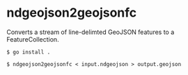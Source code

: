 # ndgeojson2geojsonfc

Converts a stream of line-delimted GeoJSON features to a FeatureCollection.

```shell
$ go install .

$ ndgeojson2geojsonfc < input.ndgeojson > output.geojson
```
